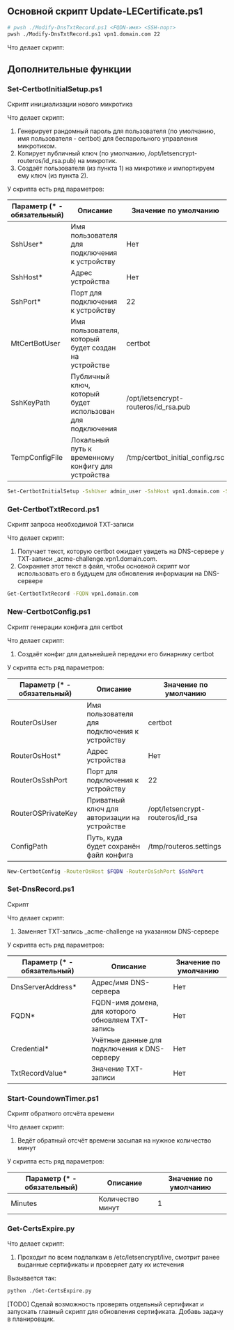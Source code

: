 ## Основной скрипт Update-LECertificate.ps1

```bash
# pwsh ./Modify-DnsTxtRecord.ps1 <FQDN-имя> <SSH-порт>
pwsh ./Modify-DnsTxtRecord.ps1 vpn1.domain.com 22
```

Что делает скрипт:
<!-- TODO Добавь описание -->

## Дополнительные функции

### Set-CertbotInitialSetup.ps1

Скрипт инициализации нового микротика

Что делает скрипт:
1. Генерирует рандомный пароль для пользователя (по умолчанию, имя пользователя - certbot) для беспарольного управления микротиком.
2. Копирует публичный ключ (по умолчанию, /opt/letsencrypt-routeros/id_rsa.pub) на микротик.
3. Создаёт пользователя (из пункта 1) на микротике и импортируем ему ключ (из пункта 2).

У скрипта есть ряд параметров:

| Параметр (* - обязательный)   | Описание                                      	        | Значение по умолчанию                 |
|-------------------------------|-----------------------------------------------------------|---------------------------------------|
| SshUser*                      | Имя пользователя для подключения к устройству 	        | Нет                                   |
| SshHost*                      | Адрес устройства                              	        | Нет                                   |
| SshPort*                      | Порт для подключения к устройству             	        | 22                                    |
| MtCertBotUser                 | Имя пользователя, который будет создан на устройстве	    | certbot                               |
| SshKeyPath                    | Публичный ключ, который будет использован для подключения	| /opt/letsencrypt-routeros/id_rsa.pub  |
| TempConfigFile                | Локальный путь к временному конфигу для устройства    	| /tmp/certbot_initial_config.rsc       |

```bash
Set-CertbotInitialSetup -SshUser admin_user -SshHost vpn1.domain.com -SshPort 2222
```

### Get-CertbotTxtRecord.ps1

Скрипт запроса необходимой TXT-записи 

Что делает скрипт:
1. Получает текст, которую certbot ожидает увидеть на DNS-сервере у ТХТ-записи _acme-challenge.vpn1.domain.com.
2. Сохраняет этот текст в файл, чтобы основной скрипт мог использовать его в будущем для обновления информации на DNS-сервере

```bash
Get-CertbotTxtRecord -FQDN vpn1.domain.com
```

### New-CertbotConfig.ps1

Скрипт генерации конфига для certbot

Что делает скрипт:
1. Создаёт конфиг для дальнейшей передачи его бинарнику certbot

У скрипта есть ряд параметров:

| Параметр (* - обязательный)   | Описание                                      	        | Значение по умолчанию                 |
|-------------------------------|-----------------------------------------------------------|---------------------------------------|
| RouterOsUser                  | Имя пользователя для подключения к устройству 	        | certbot                               |
| RouterOsHost*                 | Адрес устройства                              	        | Нет                                   |
| RouterOsSshPort               | Порт для подключения к устройству             	        | 22                                    |
| RouterOSPrivateKey            | Приватный ключ для авторизации на устройстве       	    | /opt/letsencrypt-routeros/id_rsa      |
| ConfigPath                    | Путь, куда будет сохранён файл конфига                	| /tmp/routeros.settings                |

```bash
New-CertbotConfig -RouterOsHost $FQDN -RouterOsSshPort $SshPort
```

### Set-DnsRecord.ps1

Скрипт 

Что делает скрипт:
1. Заменяет TXT-запись _acme-challenge на указанном DNS-сервере

У скрипта есть ряд параметров:

| Параметр (* - обязательный)   | Описание                                      	        | Значение по умолчанию                 |
|-------------------------------|-----------------------------------------------------------|---------------------------------------|
| DnsServerAddress*             | Адрес/имя DNS-сервера	                                    | Нет                                   |
| FQDN*                         | FQDN-имя домена, для которого обновляем TXT-запись        | Нет                                   |
| Credential*                   | Учётные данные для подключения к DNS-серверу     	        | Нет                                   |
| TxtRecordValue*               | Значение TXT-записи                                  	    | Нет                                   |

### Start-CoundownTimer.ps1

Скрипт обратного отсчёта времени

Что делает скрипт:
1. Ведёт обратный отсчёт времени засыпая на нужное количество минут

У скрипта есть ряд параметров:

| Параметр (* - обязательный)   | Описание                                      	        | Значение по умолчанию                 |
|-------------------------------|-----------------------------------------------------------|---------------------------------------|
| Minutes                       | Количество минут                               	        | 1                                     |

### Get-CertsExpire.py

Что делает скрипт:
1. Проходит по всем подпапкам в /etc/letsencrypt/live, смотрит ранее выданные сертификаты и проверяет дату их истечения

Вызывается так:
```bash
python ./Get-CertsExpire.py
```

<!-- TODO Добавь аргументы для скрипта -->

[TODO]
Сделай возможность проверять отдельный сертификат и запускать главный скрипт для обновления сертификата. Добавь задачу в планировщик.